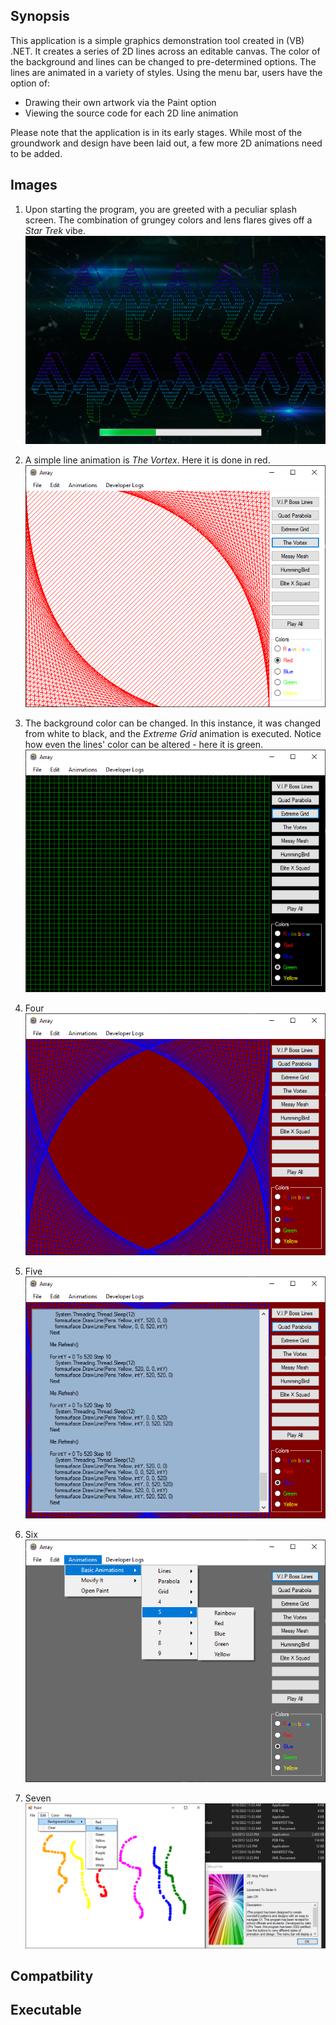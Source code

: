 ## Synopsis
This application is a simple graphics demonstration tool created in (VB) .NET.
It creates a series of 2D lines across an editable canvas. The color of the
background and lines can be changed to pre-determined options. The lines are
animated in a variety of styles. Using the menu bar, users have the option of:

* Drawing their own artwork via the Paint option
* Viewing the source code for each 2D line animation

Please note that the application is in its early stages. While most of the
groundwork and design have been laid out, a few more 2D animations need to
be added.

## Images
1. Upon starting the program, you are greeted with a peculiar splash screen.
The combination of grungey colors and lens flares gives off a *Star Trek*
vibe. \
![Startup](img-graphics/Graphics-1.png)

2. A simple line animation is *The Vortex*. Here it is done in red. \
![First](img-graphics/Graphics-2.PNG)

3. The background color can be changed. In this instance, it was changed from white to black, and the *Extreme Grid* animation is executed. Notice how even the lines' color can be altered - here it is green. \
![Grid](img-graphics/Graphics-3.PNG)

4. Four\
![Parabola](img-graphics/Graphics-4.PNG)

5. Five\
![Source](img-graphics/Graphics-5.PNG)

6. Six\
![Options](img-graphics/Graphics-6.PNG)

7. Seven\
![Paint](img-graphics/Graphics-7.PNG)

## Compatbility
## Executable

